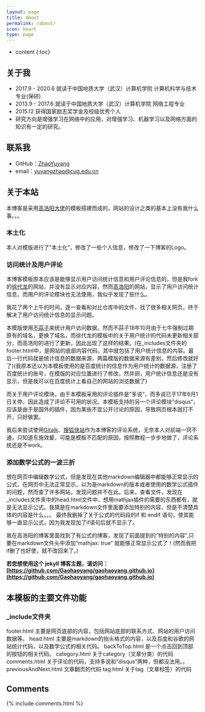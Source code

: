 ```yaml
---
layout: page
title: About
permalink: /about/
icon: heart
type: page
---
```


* content
{:toc}

## 关于我

* 2017.9 - 2020.6 就读于中国地质大学（武汉）计算机学院 计算机科学与技术专业(保研)
* 2013.9 - 2017.6 就读于中国地质大学（武汉）计算机学院 网络工程专业
* 2015.12 获得国家励志奖学金及校级优秀个人
* 研究方向是增强学习在网络中的应用，对增强学习、机器学习以及网络方面的知识有一定的研究。

## 联系我

* GitHub：[ZhaoYuyang](https://zyysite.github.io/)
* email：yuyangzhao@cug.edu.cn


## 关于本站

本博客是采用[高浩阳大佬](https://github.com/Gaohaoyang)的模板搭建而成的，网站的设计之类的基本上没有我什么事。。。

### 本土化

本人对模版进行了”本土化“，修改了一些个人信息，修改了一下博客的Logo。


### 访问统计及用户评论

本博客模板原本应该是能够显示用户访问统计信息和用户评论信息的，但是我fork的[徐代龙](https://643435675.github.io/)的网站，并没有显示对应内容，然而[高浩阳](http://gaohaoyang.github.io)的网站，显示了用户访问统计信息，而用户的评论模块也无法使用，我似乎发现了些什么。

我花了两个上午的时间，逐一查看和对比仓库中的文件，找了很多相关网页，终于解决了用户访问统计信息的显示问题。

本模版使用[不蒜子](http://busuanzi.ibruce.info/)来统计用户访问数据，然而不蒜子18年10月由于七牛强制过期原有的域名，更换了域名，而徐代龙的模板中的关于用户统计的代码未更新相关部分，而高浩阳的进行了更新，因此出现了这样的结果。(在_includes文件夹的footer.html中，是网站的底部内容代码，其中就包括了用户统计信息的内容。最后一行代码就是统计信息的数据来源，两篇模版的数据来源有差别，然后修改就好了)(我原本还以为本模板使用的是百度统计的信息作为用户统计的数据源，注册了百度统计的账号，在模版的对应位置进行了修改，然并卵，用户统计信息还是没有显示，但是我可以在百度统计上看自己的网站的浏览数据了)

而关于用户评论模块，由于本模板采用的评论插件是”多说“，而多说已于17年6月1日关停，因此造成了评论不可用的状况。本模板支持的另一个评论模块”disqus“，应该是由于是国外的插件，因为某些不宜公开讨论的原因，导致网页根本就打不开，只好做罢。

我后来尝试使用[Gitalk](https://www.npmjs.com/package/gitalk)、[搜狐快站](https://changyan.kuaizhan.com/)作为本博客的评论系统，无奈本人对前端一窍不通，只知道东施效颦，可能是模板不匹配的原因，按照教程一步步地做了，评论系统还是不work。

### 添加数学公式的一波三折

想在网页中编辑数学公式，但是发现在其他markdown编辑器中都能够正常显示的公式，在网页中无法正常显示，以为是markdown的版本或者使用的数学公式插件的问题，然而查了许多网站，发现问题并不在此。后来，查看文件，发现在_includes文件夹中的head.html文件中，想用mathjax插件的需要的东西都有，就是无法显示公式。我猜是在markdown文件里面要添加特别的内容，但是不清楚具体的内容是什么。。。
最终我删掉了关于公式的代码段的if 和 endif 语句，使其能够一直显示公式，因为我发现加了if语句后就不显示了。

我在高浩阳的博客里面找到了有公式的博客，发现了前面提到的”特别的内容",只要在markdown文件头中添加”mathjax: true“ 就能够正常显示公式了！(然而我把if删了也好使，就不改回来了。)


**若您想使用这个 jekyll 博客主题，请访问：[https://github.com/Gaohaoyang/gaohaoyang.github.io](https://github.com/Gaohaoyang/gaohaoyang.github.io)**

## 本模板的主要文件功能

### _include文件夹
footer.html 主要是网页底部的内容，包括网站底部的联系方式、网站的用户访问数据等。
head.html 主要是markdown的抬头格式的内容，以及百度和谷歌的网站统计代码，以及数学公式的相关代码。
backToTop.html 是一个点击回到顶部的按钮的相关代码。
category.html 关于category（文章分类）的代码
comments.html 关于评论的代码，支持多说和”disqus“两种，但都没法用。。
previousAndNext.html 文章翻页的代码
tag.html 关于tag（文章标签）的代码



## Comments

{% include comments.html %}
